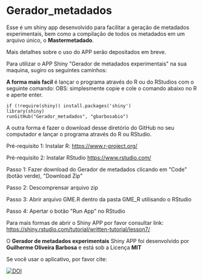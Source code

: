 # Gerador_metadados
Esse é um shiny app desenvolvido para facilitar a geração de metadados experimentais, bem como a compilação de todos os metadados em um arquivo único, o **Mastermetadado**.

Mais detalhes sobre o uso do APP serão depositados em breve.

Para utilizar o APP Shiny "Gerador de metadados experimentais" na sua maquina, sugiro os seguintes caminhos:

**A forma mais facil** é lançar o programa através do R ou do RStudios com o seguinte comando:
OBS: simplesmente copie e cole o comando abaixo no R e aperte enter.

  ```
if (!require(shiny)) install.packages('shiny')
library(shiny)
runGitHub("Gerador_metadados", "gbarbosabio")
```

A outra forma é fazer o download desse diretório do GitHub no seu computador e lançar o programa através do R ou RStudio.


Pré-requisito 1: Instalar R: <h>https://www.r-project.org/<h>
  
Pré-requisito 2: Instalar RStudio <h>https://www.rstudio.com/<h>
  
Passo 1: Fazer download do Gerador de metadados clicando em "Code" (botão verde), "Download Zip"
  
Passo 2: Descomprensar arquivo zip
  
Passo 3: Abrir arquivo GME.R dentro da pasta GME_R utilisando o RStudio
  
Passo 4: Apertar o botão "Run App" no RStudio  

Para mais formas de abrir o Shiny APP por favor consultar link: <h>https://shiny.rstudio.com/tutorial/written-tutorial/lesson7/<h>
  
O **Gerador de metadados experimentais** Shiny APP foi desenvolvido por **Guilherme Oliveira Barbosa** e está sob a Licença **MIT**
  
Se você usar o aplicativo, por favor cite:
  
  <a href="https://zenodo.org/badge/latestdoi/523364617"><img src="https://zenodo.org/badge/523364617.svg" alt="DOI"></a>

